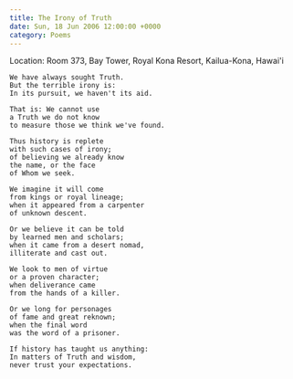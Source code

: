 ```yaml
---
title: The Irony of Truth
date: Sun, 18 Jun 2006 12:00:00 +0000
category: Poems
---
```


Location: Room 373, Bay Tower, Royal Kona Resort, Kailua-Kona, Hawai'i

    We have always sought Truth.  
    But the terrible irony is:  
    In its pursuit, we haven't its aid.

    That is: We cannot use  
    a Truth we do not know  
    to measure those we think we've found.

    Thus history is replete  
    with such cases of irony;  
    of believing we already know  
    the name, or the face  
    of Whom we seek.

    We imagine it will come  
    from kings or royal lineage;  
    when it appeared from a carpenter  
    of unknown descent.

    Or we believe it can be told  
    by learned men and scholars;  
    when it came from a desert nomad,  
    illiterate and cast out.

    We look to men of virtue  
    or a proven character;  
    when deliverance came  
    from the hands of a killer.

    Or we long for personages  
    of fame and great reknown;  
    when the final word  
    was the word of a prisoner.

    If history has taught us anything:  
    In matters of Truth and wisdom,  
    never trust your expectations.


